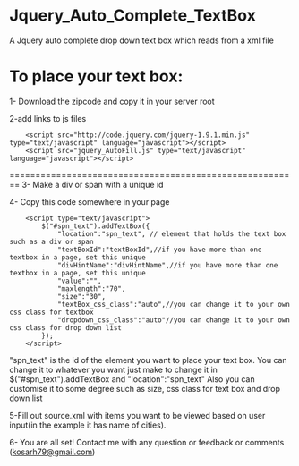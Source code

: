 Jquery_Auto_Complete_TextBox
============================

A Jquery auto complete drop down text box which reads from a xml file


To place your text box:
========================================================
1- Download the zipcode and copy it in your server root

2-add links to js files

        <script src="http://code.jquery.com/jquery-1.9.1.min.js" type="text/javascript" language="javascript"></script>
        <script src="jquery_AutoFill.js" type="text/javascript" language="javascript"></script>
========================================================
3- Make a div or span with a unique id

4- Copy this code somewhere in your page

        <script type="text/javascript">
            $("#spn_text").addTextBox({     
                "location":"spn_text", // element that holds the text box such as a div or span
                "textBoxId":"textBoxId",//if you have more than one textbox in a page, set this unique
                "divHintName":"divHintName",//if you have more than one textbox in a page, set this unique
                "value":"",
                "maxlength":"70",
                "size":"30",
                "textBox_css_class":"auto",//you can change it to your own css class for textbox
                "dropdown_css_class":"auto"//you can change it to your own css class for drop down list
            });
        </script>
        
"spn_text" is the id of the element you want to place your text box. You can change it to whatever you want
just make to change it in $("#spn_text").addTextBox and "location":"spn_text"
Also you can customise it to some degree such as size, css class for text box and drop down list

5-Fill out source.xml with items you want to be viewed based on user input(in the example it has name of cities). 

6- You are all set! Contact me with any question or feedback or comments (kosarh79@gmail.com)

